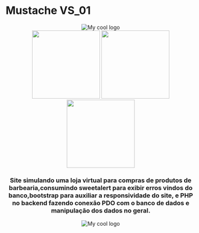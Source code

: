 # Mustache VS_01
<div align="center">
   <img src="https://user-images.githubusercontent.com/66562175/180655848-578f6c83-743e-4214-a93f-b9609b354ced.png" alt="My cool logo"/>
</div>
<div align="center">
   <img width="180" src="https://user-images.githubusercontent.com/66562175/180655937-f3217e1a-7af5-48b8-bb21-ead9ea91322f.png" />
   <img width="180" src="https://user-images.githubusercontent.com/66562175/180656314-d0c9f327-4215-4754-8227-4de8314bd4ce.png" />
   <img width="180" src="https://user-images.githubusercontent.com/66562175/180655944-72e36b88-85b1-40f4-bcf9-978b8f49c193.png" />
</div>
<div align="center">
   <h3><p>Site simulando uma loja virtual para compras de produtos de barbearia,consumindo sweetalert para exibir erros vindos do banco,bootstrap para auxiliar a responsividade do site, e PHP no backend fazendo conexão PDO com o banco de dados e manipulação dos dados no geral.<p></h3>
</div>
<div align="center">
   <img src="https://user-images.githubusercontent.com/66562175/180656073-7a627b93-554c-4047-91a3-745fe95a8caa.jpg" alt="My cool logo"/>
</div>

